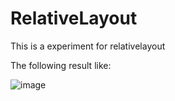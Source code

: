 # RelativeLayout
This is a experiment for relativelayout

The following result like:

![image](RelativeLayout/app/result/layout-2018-04-02-130409.png)
